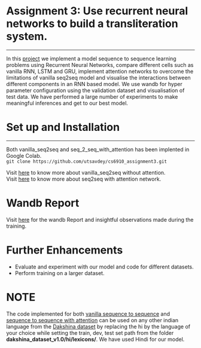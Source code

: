 # Assignment 3: Use recurrent neural networks to build a transliteration system.
----------------------------------------------------
In this [project](https://wandb.ai/miteshk/assignments/reports/Assignment-3--Vmlldzo0NjQwMDc) we implement a model sequence to sequence learning problems using Recurrent Neural Networks, compare different cells such as vanilla RNN, LSTM and GRU, implement attention networks to overcome the limitations of vanilla seq2seq model and visualise the interactions between different components in an RNN based model. We use wandb for hyper parameter configuration using the validation dataset and visualisation of test data. We have performed a large number of experiments to make meaningful inferences and get to our best model.

# Set up and Installation #
----------------------------------------------------
Both vanilla_seq2seq and seq_2_seq_with_attention has been implented in Google Colab.</br>
`git clone https://github.com/utsavdey/cs6910_assignment3.git`

Visit [here](https://github.com/ArupDas15/Fundamentals_Of_Deep_Learning/tree/master/cs6910_assignment3/vanilla_seq2seq) to know more about vanilla_seq2seq without attention.</br>
Visit [here](https://github.com/ArupDas15/Fundamentals_Of_Deep_Learning/tree/master/cs6910_assignment3/seq2seq_with_attention) to know more about seq2seq with attention network.

# Wandb Report #
Visit [here](https://wandb.ai/utsavdey/seq_to_seq/reports/Assignment-3--Vmlldzo3MTk1Nzk) for the wandb Report and insightful observations made during the training.

# Further Enhancements #
* Evaluate and experiment with our model and code for different datasets. 
* Perform training on a larger dataset.

# **NOTE** 
The code implemented for both [vanilla sequence to sequence](https://github.com/ArupDas15/Fundamentals_Of_Deep_Learning/tree/master/cs6910_assignment3/vanilla_seq2seq/Vanilla_Seq_to_Seq.ipynb) and [sequence to sequence with attention](https://github.com/ArupDas15/Fundamentals_Of_Deep_Learning/tree/master/cs6910_assignment3/seq2seq_with_attention/seq2seq_with_attention.ipynb) can be used on any other indian language from the [Dakshina dataset](https://github.com/google-research-datasets/dakshina) by replacing the hi by the language of your choice while setting the train, dev, test set path from the folder **dakshina_dataset_v1.0/hi/lexicons/**. We have used Hindi for our model.
